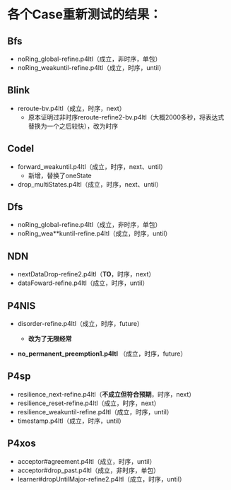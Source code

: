 # 各个Case重新测试的结果：

## Bfs

- noRing_global-refine.p4ltl（成立，非时序，单包）
- noRing_weakuntil-refine.p4ltl（成立，时序，until）

## Blink

- reroute-bv.p4ltl（成立，时序，next）
  - 原本证明过非时序reroute-refine2-bv.p4ltl（大概2000多秒，将表达式替换为一个之后较快），改为时序

## Codel

- forward_weakuntil.p4ltl（成立，时序，next、until）
  - 新增，替换了oneState
- drop_multiStates.p4ltl（成立，时序，next、until）

## Dfs

- noRing_global-refine.p4ltl（成立，非时序，单包）
- noRing_wea**kuntil-refine.p4ltl（成立，时序，until）

## NDN

- nextDataDrop-refine2.p4ltl（**TO**，时序，next）
- dataFoward-refine.p4ltl（成立，时序，until）

## P4NIS

- disorder-refine.p4ltl（成立，时序，future）
  - **改为了无限经常**

- **no_permanent_preemption1.p4ltl** （成立，时序，future）

## P4sp

- resilience_next-refine.p4ltl（**不成立但符合预期**，时序，next）
- resilience_reset-refine.p4ltl（成立，时序，next）
- resilience_weakuntil-refine.p4ltl（成立，时序，until）
- timestamp.p4ltl（成立，时序，until）

## P4xos

- acceptor#agreement.p4ltl（成立，时序，until）
- acceptor#drop_past.p4ltl（成立，非时序，单包）
- learner#dropUntilMajor-refine2.p4ltl（成立，时序，until）